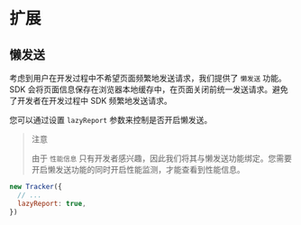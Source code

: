 # 扩展

## 懒发送

考虑到用户在开发过程中不希望页面频繁地发送请求，我们提供了 `懒发送` 功能。SDK 会将页面信息保存在浏览器本地缓存中，在页面关闭前统一发送请求。避免了开发者在开发过程中 SDK 频繁地发送请求。

您可以通过设置 `lazyReport` 参数来控制是否开启懒发送。

> 注意
> 
> 由于 `性能信息` 只有开发者感兴趣，因此我们将其与懒发送功能绑定。您需要开启懒发送功能的同时开启性能监测，才能查看到性能信息。

```javascript
new Tracker({
  // ...
  lazyReport: true,
})
```